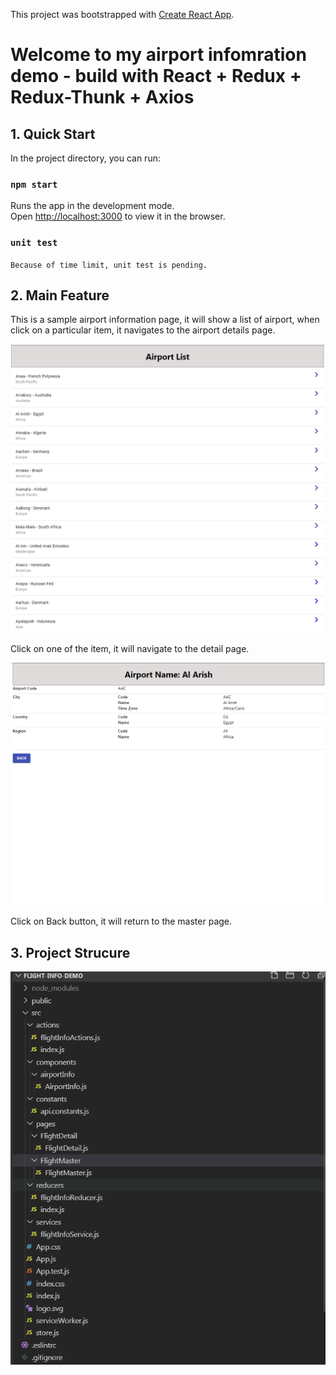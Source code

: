 This project was bootstrapped with [Create React App](https://github.com/facebook/create-react-app).

# Welcome to my airport infomration demo - build with React + Redux + Redux-Thunk + Axios

## 1. Quick Start

In the project directory, you can run:

### `npm start`

Runs the app in the development mode.<br />
Open [http://localhost:3000](http://localhost:3000) to view it in the browser.

### `unit test`

`Because of time limit, unit test is pending.`


## 2. Main Feature

This is a sample airport information page, it will show a list of airport, when click on a particular item, it navigates to the airport details page.

![master page](screenshots/FlightMaster.PNG)

Click on one of the item, it will navigate to the detail page.

![detail page](screenshots/FlightDetail.PNG)

Click on Back button, it will return to the master page.

## 3. Project Strucure

![Project Structure](screenshots/ProjectStructure.PNG)
